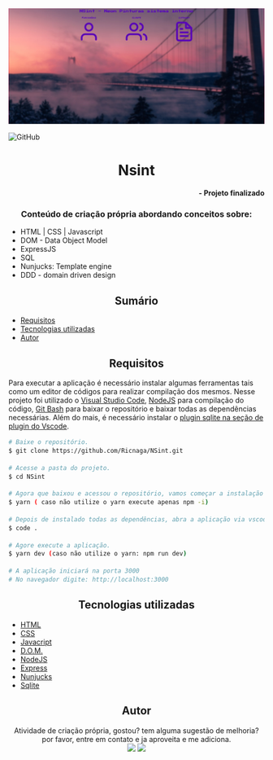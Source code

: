 <img src="cover.jpg" alt="capa" />

![GitHub](https://img.shields.io/github/license/Ricnaga/NSint)

# <div align="center"> Nsint </div>

#### <div align="right">- Projeto finalizado <div>

### <div align="center"> Conteúdo de criação própria abordando conceitos sobre: </div>

 - HTML | CSS | Javascript
 - DOM - Data Object Model
 - ExpressJS
 - SQL
 - Nunjucks: Template engine
 - DDD - domain driven design

## <div align="center"> Sumário </div>
<!--ts-->
   - [Requisitos](#<div-align="center">Requisitos</div>)
   - [Tecnologias utilizadas](#<div-align="center">Tecnologias-utilizadas</div>)
   - [Autor](#<div-align="center">Autor</div>)
<!--te-->
## <div align="center">Requisitos</div>
Para executar a aplicação é necessário instalar algumas ferramentas tais como um editor de códigos para realizar compilação dos mesmos. Nesse projeto foi utilizado o [Visual Studio Code](https://code.visualstudio.com/), [NodeJS](https://nodejs.org/en/) para compilação do código, [Git Bash](https://gitforwindows.org/) para baixar o repositório e baixar todas as dependências necessárias. Além do mais, é necessário instalar o [plugin sqlite na seção de plugin do Vscode](https://marketplace.visualstudio.com/items?itemName=alexcvzz.vscode-sqlite).


```bash
# Baixe o repositório.
$ git clone https://github.com/Ricnaga/NSint.git

# Acesse a pasta do projeto.
$ cd NSint

# Agora que baixou e acessou o repositório, vamos começar a instalação das dependências.
$ yarn ( caso não utilize o yarn execute apenas npm -i)

# Depois de instalado todas as dependências, abra a aplicação via vscode
$ code .

# Agore execute a aplicação.
$ yarn dev (caso não utilize o yarn: npm run dev)

# A aplicação iniciará na porta 3000
# No navegador digite: http://localhost:3000
```

##  <div align="center">Tecnologias utilizadas</div>
- [HTML](https://www.w3.org/HTML)
- [CSS](https://www.w3.org/Style/CSS/)
- [Javacript](https://developer.mozilla.org/en-US/docs/Web/JavaScript)
- [D.O.M.](https://dom.spec.whatwg.org/#what)
- [NodeJS](https://nodejs.org/en/)
- [Express](https://expressjs.com/pt-br/starter/installing.html)
- [Nunjucks](https://mozilla.github.io/nunjucks/)
- [Sqlite](https://www.nodenpm.com/sqlite-async/package.html)

## <div align="center">Autor</div>
<div align="center">Atividade de criação própria, gostou? tem alguma sugestão de melhoria? por favor, entre em contato e ja aproveita e me adiciona.<br>
<a href="https://www.linkedin.com/in/ricardo-nagatomy-56553254"><img src="https://img.shields.io/badge/-RicardoNaga-blue?style=flat-square&logo=Linkedin&logoColor=white"></a>
<a href="https://app.rocketseat.com.br/me/ricardo-nagatomy-08130"><img src="https://img.shields.io/badge/-Rocketseat-000?style=flat-square&logo=&logoColor=white"></a>
</div>

